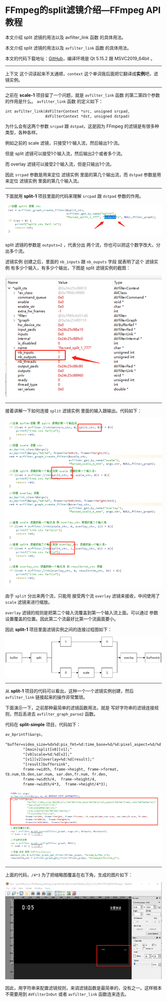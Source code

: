 # FFmpeg的split滤镜介绍—FFmpeg API教程

<div id="meta-description---">本文介绍 split 滤镜的用法以及 avfilter_link 函数 的具体用法。</div>

本文介绍 split 滤镜的用法以及 `avfilter_link` 函数 的具体用法。

本文的代码下载地址：[GitHub](https://github.com/lokenetwork/FFmpeg-Principle/tree/main/split)，编译环境是 Qt 5.15.2 跟 MSVC2019_64bit 。

------

上下文 这个词读起来不太通顺，`context` 这个单词我后面把它翻译成**实例**吧，滤镜实例。

------

之前在 **scale-1** 项目留了一个问题，就是 `avfilter_link` 函数 的第二第四个参数的作用是什么。 `avfilter_link` 函数 的定义如下：

```
int avfilter_link(AVFilterContext *src, unsigned srcpad,
                  AVFilterContext *dst, unsigned dstpad)
```

为什么会有这两个参数 `srcpad` 跟 `dstpad`，这是因为 FFmpeg 的滤镜是有很多种类型，各种各样。

例如之前的 scale 滤镜，只接受1个输入流，然后输出1个流。

但是 split 滤镜可以接受1个输入流，然后输出2个或者多个流。

而 overlay 滤镜可以接受2个输入流，但是只输出1个流。

因此  `srcpad` 参数是用来定位 滤镜实例 里面的第几个输出流，而  `dstpad` 参数是用来定位 滤镜实例 里面的第几个输入流。

------

下面就用 **split-1** 项目里面的代码来理解 `srcpad` 跟 `dstpad` 参数的作用。

![split-1-2](split\split-1-0.png)

split 滤镜的参数是 `outputs=2` ，代表分出 两个流，你也可以把这个数字改大，分出多个流。

滤镜实例 创建之后，里面的 `nb_inputs` 跟 `nb_ouputs` 字段 就表明了这个 滤镜实例 有多少个输入，有多少个输出，下图是 split 滤镜实例的截图：

![split-1-1](split\split-1-1.png)



------

接着讲解一下如何连接 `split` 滤镜实例 里面的输入跟输出。代码如下：

![split-1-2](split\split-1-2.png)

由于 `split` 分出来两个流，只能用 接受两个流 `overlay` 滤镜来接收，中间使用了 `scale` 滤镜来进行缩放。

 `overlay` 滤镜的规则是把第二个输入流覆盖到第一个输入流上面。可以通过 参数设置覆盖的位置。因此第二个流最好比第一个流画面要小。

因此 **split-1** 项目里面滤镜实例之间的连接过程图如下：

![split-1-3](split\split-1-3.png)

------

从 **split-1** 项目的代码可以看出，这种一个一个滤镜实例创建，然后 `avfilter_link` 链接起来的操作非常繁琐。

下面演示一下，之前那种最简单的滤镜函数用法，就是 写好字符串的滤镜连接规则，然后丢进去  `avfilter_graph_parse2` 函数。

代码在 **split-simple** 项目，代码如下：

```
av_bprintf(&args,
        "buffer=video_size=%dx%d:pix_fmt=%d:time_base=%d/%d:pixel_aspect=%d/%d:frame_rate=%d/%d[main];"
        "[main]split[v0][v1];"
        "[v0]scale=%d:%d[v2];"
        "[v1][v2]overlay=%d:%d[result];"
        "[result]buffersink",
        frame->width, frame->height, frame->format, tb.num,tb.den,sar.num, sar.den,fr.num, fr.den,
        frame->width/4,  frame->height/4,
        frame->width/4*3,  frame->height/4*3);
```

![split-1-4](split\split-1-4.png)

------

上面的代码，`/4*3` 为了把缩略图覆盖在右下角，生成的图片如下：

![split-1-5](split\split-1-5.png)

因此，用字符串来配置滤镜规则，来调滤镜函数是最简单的，没有之一。这样根本不需要用到 `AVFilterInOut` 或者  `avfilter_link` 函数连来连去。





